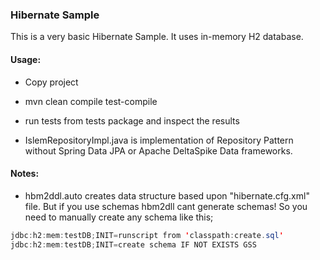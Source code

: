 ### Hibernate Sample

This is a very basic Hibernate Sample. It uses in-memory H2 database.

#### Usage:
- Copy project
- mvn clean compile test-compile
- run tests from tests package and inspect the results

- IslemRepositoryImpl.java is implementation of Repository Pattern without Spring Data JPA or Apache DeltaSpike Data frameworks.

#### Notes:

- hbm2ddl.auto creates data structure based upon "hibernate.cfg.xml" file. But if you use schemas hbm2dll cant generate schemas! So you need to manually create any schema like this;

```java
jdbc:h2:mem:testDB;INIT=runscript from 'classpath:create.sql'
jdbc:h2:mem:testDB;INIT=create schema IF NOT EXISTS GSS
```

